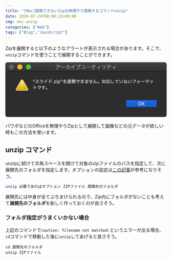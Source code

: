 ```yaml
---
title: "[Mac]展開できないZipを無理やり展開するコマンドunzip"
date: 2020-07-24T08:00:22+09:00
img: mac-unzip
categories: ["Web"]
tags: ["Blog","JavaScript"]
---
```


Zipを展開すると以下のようなアラートが表示される場合があります。そこで、`unzip`コマンドを使うことで展開することができます。

!["ZIP.zip"を展開できません。対応していないフォーマットです。](../../../images/mac-unzip-1.jpg)

パワポなどのOfficeを無理やりZipとして展開して画像などの元データが欲しい時もこの方法を使います。

## unzip コマンド

unzipに続けて半角スペースを開けて対象のzipファイルのパスを指定して、次に展開先のフォルダを指定します。オプションの設定は[この記事](https://www.atmarkit.co.jp/ait/articles/1607/26/news014.html)が参考になりそう。

```sh
unzip 必要であればオプション ZIPファイル 展開先のフォルダ
```

展開先には中身が全てぶちまけられるので、Zip内にフォルダがないことも考えて**展開先のフォルダ**を新しく作っておくのが良さそう。

### フォルダ指定がうまくいかない場合

上記のコマンドで`caution: filename not matched:`というエラーが出る場合、`cd`コマンドで移動した後に`unzip`してあげると良さそう。

```
cd 展開先のフォルダ
unzip ZIPファイル
```